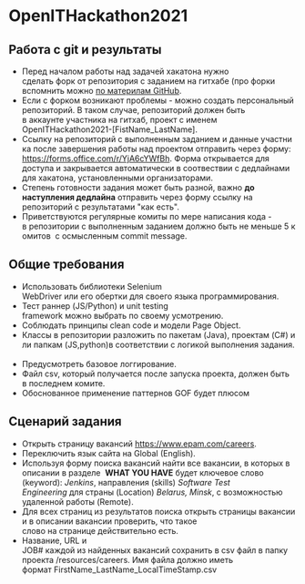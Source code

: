 # OpenITHackathon2021
## Работа с git и результаты

- Перед началом работы над задачей хакатона нужно сделать форк от репозитория с заданием на гитхабе (про форки вспомнить можно [по материлам GitHub](https://docs.github.com/en/get-started/quickstart/fork-a-repo).
- Если с форком возникают проблемы - можно создать персональный репозиторий. В таком случае, репозиторий должен быть в аккаунте участника на гитхаб, проект с именем 
OpenITHackathon2021-[FistName_LastName]. 
- Ссылку на репозиторий с выполненным заданием и данные участника после завершения работы над проектом отправить через форму: 
https://forms.office.com/r/YjA6cYWfBh.
Форма открывается для доступа и закрывается автоматически в соотвествии с дедлайнами для хакатона, установленными организаторами.
- Степень готовности задания может быть разной, важно **до наступления дедлайна** отправить через форму ссылку на репозиторий с результатами "как есть".
- Приветствуются регулярные комиты по мере написания кода - в репозитории с выполненным заданием должно быть не меньше 5 комитов  с осмысленным commit message.

## Общие требования

- Использовать библиотеки Selenium WebDriver или его обертки для своего языка программирования. 
- Тест раннер (JS/Python) и unit testing framework можно выбрать по своему усмотрению. 
- Соблюдать принципы clean code и модели Page Object. 
- Классы в репозитории разложить по пакетам (Java), проектам (C#) или папкам (JS,python)в соответствии с логикой выполнения задания. 
- Предусмотреть базовое логгирование. 
- Файл csv, который получается после запуска проекта, должен быть в последнем комите.
- Обоснованное применение паттернов GOF будет плюсом

## Сценарий задания

- Открыть страницу вакансий https://www.epam.com/careers.
- Переключить язык cайта на Global (English). 
- Используя форму поиска вакансий найти все вакансии, в которых в описании в разделе  **WHAT YOU HAVE** будет ключевое слово (keyword): *Jenkins*, направления (skills) *Software Test Engineering* для страны (Location) *Belarus, Minsk*, с возможностью удаленной работы (Remote).  
- Для всех страниц из результатов поиска открыть страницы вакансии и в описании вакансии проверить, что такое слово на странице действительно есть. 
- Название, URL и JOB# каждой из найденных вакансий сохранить в csv файл в папку проекта /resources/careers. Имя файла должно иметь формат FirstName_LastName_LocalTimeStamp.csv 
